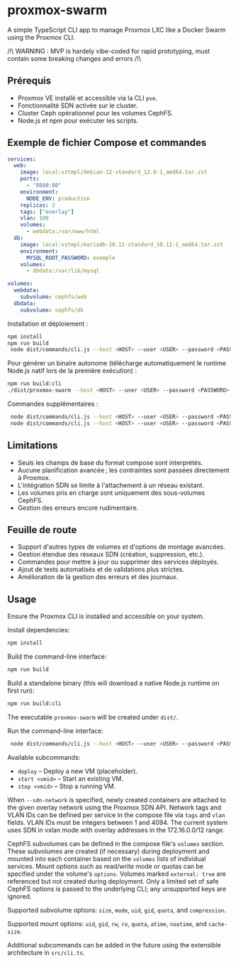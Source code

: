 # proxmox-swarm

A simple TypeScript CLI app to manage Proxmox LXC like a Docker Swarm using the Proxmox CLI.

/!\ WARNING : MVP is hardely vibe-coded for rapid prototyping, must contain some breaking changes and errors /!\

## Prérequis

- Proxmox VE installé et accessible via la CLI `pve`.
- Fonctionnalité SDN activée sur le cluster.
- Cluster Ceph opérationnel pour les volumes CephFS.
- Node.js et npm pour exécuter les scripts.

## Exemple de fichier Compose et commandes

```yaml
services:
  web:
    image: local:vztmpl/debian-12-standard_12.0-1_amd64.tar.zst
    ports:
      - "8080:80"
    environment:
      NODE_ENV: production
    replicas: 2
    tags: ["overlay"]
    vlan: 100
    volumes:
      - webdata:/var/www/html
  db:
    image: local:vztmpl/mariadb-10.11-standard_10.11-1_amd64.tar.zst
    environment:
      MYSQL_ROOT_PASSWORD: exemple
    volumes:
      - dbdata:/var/lib/mysql

volumes:
  webdata:
    subvolume: cephfs/web
  dbdata:
    subvolume: cephfs/db
```

Installation et déploiement :

```bash
npm install
npm run build
 node dist/commands/cli.js --host <HOST> --user <USER> --password <PASSWORD> --sdn-network <NETWORK> --create-sdn deploy stack.yml
```

Pour générer un binaire autonome (télécharge automatiquement le runtime Node.js natif lors de la première exécution) :

```bash
npm run build:cli
./dist/proxmox-swarm --host <HOST> --user <USER> --password <PASSWORD> --sdn-network <NETWORK> --create-sdn deploy stack.yml
```

Commandes supplémentaires :

```bash
 node dist/commands/cli.js --host <HOST> --user <USER> --password <PASSWORD> start <vmid>
 node dist/commands/cli.js --host <HOST> --user <USER> --password <PASSWORD> stop <vmid>
```

## Limitations

- Seuls les champs de base du format compose sont interprétés.
- Aucune planification avancée ; les contraintes sont passées directement à Proxmox.
- L'intégration SDN se limite à l'attachement à un réseau existant.
- Les volumes pris en charge sont uniquement des sous-volumes CephFS.
- Gestion des erreurs encore rudimentaire.

## Feuille de route

- Support d'autres types de volumes et d'options de montage avancées.
- Gestion étendue des réseaux SDN (création, suppression, etc.).
- Commandes pour mettre à jour ou supprimer des services déployés.
- Ajout de tests automatisés et de validations plus strictes.
- Amélioration de la gestion des erreurs et des journaux.

## Usage

Ensure the Proxmox CLI is installed and accessible on your system.

Install dependencies:

```bash
npm install
```

Build the command-line interface:

```bash
npm run build
```

Build a standalone binary (this will download a native Node.js runtime on first run):

```bash
npm run build:cli
```

The executable `proxmox-swarm` will be created under `dist/`.

Run the command-line interface:

```bash
 node dist/commands/cli.js --host <HOST> --user <USER> --password <PASSWORD> [--sdn-network <NETWORK> --create-sdn] <subcommand>
```

Available subcommands:

* `deploy` – Deploy a new VM (placeholder).
* `start <vmid>` – Start an existing VM.
* `stop <vmid>` – Stop a running VM.

When `--sdn-network` is specified, newly created containers are attached to the
given overlay network using the Proxmox SDN API. Network tags and VLAN IDs can
be defined per service in the compose file via `tags` and `vlan` fields. VLAN IDs
must be integers between 1 and 4094.
The current system uses SDN in vxlan mode with overlay addresses in the 172.16.0.0/12 range.

CephFS subvolumes can be defined in the compose file's `volumes` section. These
subvolumes are created (if necessary) during deployment and mounted into each
container based on the `volumes` lists of individual services. Mount options such
as read/write mode or quotas can be specified under the volume's `options`.
Volumes marked `external: true` are referenced but not created during deployment.
Only a limited set of safe CephFS options is passed to the underlying CLI; any
unsupported keys are ignored.

Supported subvolume options: `size`, `mode`, `uid`, `gid`, `quota`, and
`compression`.

Supported mount options: `uid`, `gid`, `rw`, `ro`, `quota`, `atime`, `noatime`,
and `cache-size`.

Additional subcommands can be added in the future using the extensible architecture in `src/cli.ts`.
